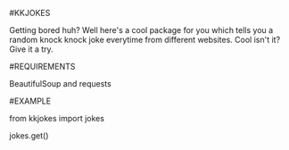 #KKJOKES

Getting bored huh? Well here's a cool package for you which tells you a random knock knock joke everytime from different websites. Cool isn't it? Give it a try.

#REQUIREMENTS

BeautifulSoup and requests

#EXAMPLE
   
   from kkjokes import jokes
   
   jokes.get()
